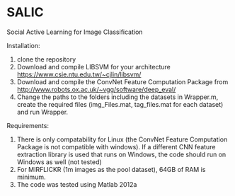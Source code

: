 # SALIC

Social Active Learning for Image Classification

Installation:
1. clone the repository
2. Download and compile LIBSVM for your architecture https://www.csie.ntu.edu.tw/~cjlin/libsvm/
3. Download and compile the ConvNet Feature Computation Package from http://www.robots.ox.ac.uk/~vgg/software/deep_eval/
4. Change the paths to the folders including the datasets in Wrapper.m, create the required files (img_Files.mat, tag_files.mat for each dataset) and run Wrapper.


Requirements:
1. There is only compatability for Linux (the ConvNet Feature Computation Package is not compatible with windows). If a different CNN feature extraction library is used that runs on Windows, the code should run on Windows as well (not tested)
2. For MIRFLICKR (1m images as the pool dataset), 64GB of RAM is minimum.
3. The code was tested using Matlab 2012a
